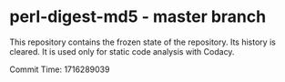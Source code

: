 # perl-digest-md5 - master branch

This repository contains the frozen state of the repository.
Its history is cleared. It is used only for static code
analysis with Codacy.

Commit Time: 1716289039